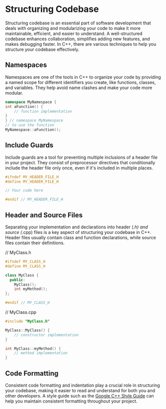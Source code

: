 # Structuring Codebase

Structuring codebase is an essential part of software development that deals with organizing and modularizing your code to make it more maintainable, efficient, and easier to understand. A well-structured codebase enhances collaboration, simplifies adding new features, and makes debugging faster. In C++, there are various techniques to help you structure your codebase effectively.

## Namespaces

Namespaces are one of the tools in C++ to organize your code by providing a named scope for different identifiers you create, like functions, classes, and variables. They help avoid name clashes and make your code more modular.

```cpp
namespace MyNamespace {
int aFunction() {
    // function implementation
}
} // namespace MyNamespace
// to use the function
MyNamespace::aFunction();
```

## Include Guards

Include guards are a tool for preventing multiple inclusions of a header file in your project. They consist of preprocessor directives that conditionally include the header file only once, even if it's included in multiple places.

```cpp
#ifndef MY_HEADER_FILE_H
#define MY_HEADER_FILE_H

// Your code here

#endif // MY_HEADER_FILE_H
```

## Header and Source Files

Separating your implementation and declarations into header (_.h) and source (_.cpp) files is a key aspect of structuring your codebase in C++. Header files usually contain class and function declarations, while source files contain their definitions.

// MyClass.h

```cpp
#ifndef MY_CLASS_H
#define MY_CLASS_H

class MyClass {
  public:
    MyClass();
    int myMethod();
};

#endif // MY_CLASS_H
```

// MyClass.cpp

```cpp
#include "MyClass.h"

MyClass::MyClass() {
    // constructor implementation
}

int MyClass::myMethod() {
    // method implementation
}
```

## Code Formatting

Consistent code formatting and indentation play a crucial role in structuring your codebase, making it easier to read and understand for both you and other developers. A style guide such as the [Google C++ Style Guide](https://google.github.io/styleguide/cppguide.html) can help you maintain consistent formatting throughout your project.
